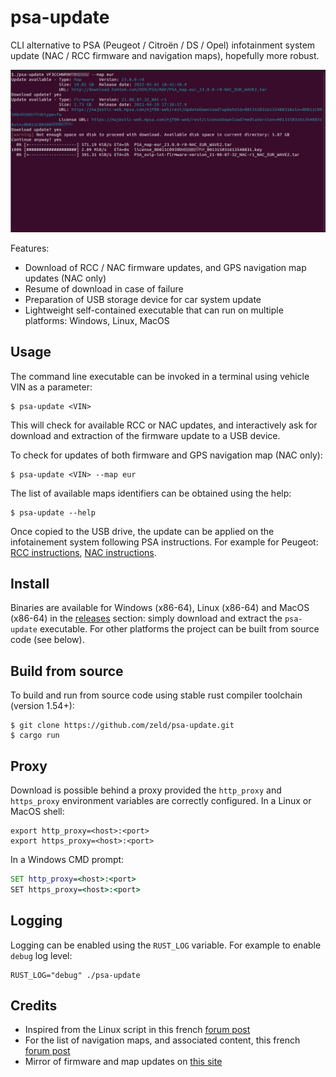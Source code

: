 # psa-update

CLI alternative to PSA (Peugeot / Citroën / DS / Opel) infotainment system update (NAC / RCC firmware and navigation maps), hopefully more robust.

![Screenshot](screenshot.png)

Features:
- Download of RCC / NAC firmware updates, and GPS navigation map updates (NAC only)
- Resume of download in case of failure
- Preparation of USB storage device for car system update
- Lightweight self-contained executable that can run on multiple platforms: Windows, Linux, MacOS

## Usage

The command line executable can be invoked in a terminal using vehicle VIN as a parameter:
```shell
$ psa-update <VIN>
```
This will check for available RCC or NAC updates, and interactively ask for download and extraction of the firmware update to a USB device.

To check for updates of both firmware and GPS navigation map (NAC only):
```shell
$ psa-update <VIN> --map eur
```

The list of available maps identifiers can be obtained using the help:
```shell
$ psa-update --help
```

Once copied to the USB drive, the update can be applied on the infotainement system following PSA instructions. For example for Peugeot: [RCC instructions](https://media-ct-ndp.peugeot.com/file/38/2/map-software-rcc-en.632382.pdf), [NAC instructions](https://media-ct-ndp.peugeot.com/file/38/0/map-software-nac-en.632380.pdf).

## Install

Binaries are available for Windows (x86-64), Linux (x86-64) and MacOS (x86-64) in the [releases](https://github.com/zeld/psa-update/releases) section: simply download and extract the `psa-update` executable.
For other platforms the project can be built from source code (see below).

## Build from source

To build and run from source code using stable rust compiler toolchain (version 1.54+):
```shell
$ git clone https://github.com/zeld/psa-update.git
$ cargo run
```

## Proxy

Download is possible behind a proxy provided the `http_proxy` and `https_proxy` environment variables are correctly configured.
In a Linux or MacOS shell:
```shell
export http_proxy=<host>:<port>
export https_proxy=<host>:<port>
```
In a Windows CMD prompt:
```cmd
SET http_proxy=<host>:<port>
SET https_proxy=<host>:<port>
```

## Logging

Logging can be enabled using the `RUST_LOG` variable. For example to enable `debug` log level:
```shell
RUST_LOG="debug" ./psa-update
```

## Credits

- Inspired from the Linux script in this french [forum post](https://www.forum-peugeot.com/Forum/threads/app-peugeot-update-logiciel-alternatif-multi-os-v1-5-26-08-2021.119707/)
- For the list of navigation maps, and associated content, this french [forum post](https://forum-auto.caradisiac.com/topic/129967-le-nac-du-3008-ii-et-de-tous-les-v%C3%A9hicules-psa-lisez-en-premier-la-page-n%C2%B012/)
- Mirror of firmware and map updates on [this site](https://sites.google.com/view/nac-rcc/)
